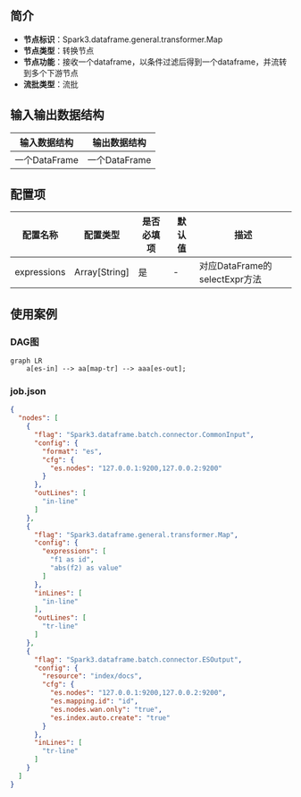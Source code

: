 ## 简介

- **节点标识**：Spark3.dataframe.general.transformer.Map
- **节点类型**：转换节点
- **节点功能**：接收一个dataframe，以条件过滤后得到一个dataframe，并流转到多个下游节点
- **流批类型**：流批

## 输入输出数据结构

| 输入数据结构      | 输出数据结构      |
|-------------|-------------|
| 一个DataFrame | 一个DataFrame |

## 配置项

| 配置名称        | 配置类型          | 是否必填项 | 默认值 | 描述                       |
|-------------|---------------|-------|-----|--------------------------|
| expressions | Array[String] | 是     | -   | 对应DataFrame的selectExpr方法 |

## 使用案例

### DAG图

```mermaid
graph LR
    a[es-in] --> aa[map-tr] --> aaa[es-out];
```

### job.json

```json
{
  "nodes": [
    {
      "flag": "Spark3.dataframe.batch.connector.CommonInput",
      "config": {
        "format": "es",
        "cfg": {
          "es.nodes": "127.0.0.1:9200,127.0.0.2:9200"
        }
      },
      "outLines": [
        "in-line"
      ]
    },
    {
      "flag": "Spark3.dataframe.general.transformer.Map",
      "config": {
        "expressions": [
          "f1 as id",
          "abs(f2) as value"
        ]
      },
      "inLines": [
        "in-line"
      ],
      "outLines": [
        "tr-line"
      ]
    },
    {
      "flag": "Spark3.dataframe.batch.connector.ESOutput",
      "config": {
        "resource": "index/docs",
        "cfg": {
          "es.nodes": "127.0.0.1:9200,127.0.0.2:9200",
          "es.mapping.id": "id",
          "es.nodes.wan.only": "true",
          "es.index.auto.create": "true"
        }
      },
      "inLines": [
        "tr-line"
      ]
    }
  ]
}
```
